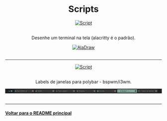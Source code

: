 <h1 align="center">Scripts</h1>

<div align="center">
  <a href="https://github.com/fraanks/dotfiles/blob/master/scripts/alaDraw.sh">
    <img alt="Script" src="https://img.shields.io/badge/nome-aladraw-%2322252f?style=for-the-badge" />
  </a>
  <br/><br/>
  <p>Desenhe um terminal na tela (alacritty é o padrão).</p>
  <a href="https://github.com/fraanks/dotfiles/blob/master/scripts/alaDraw.sh">
    <img alt="AlaDraw" src="aladraw.gif" />
  </a>
  <br/><br/>
</div>

---

<div align="center">
  <a href="https://github.com/odilonscoelho/taskbar">
    <img alt="Script" src="https://img.shields.io/badge/nome-taskbar-%2322252f?style=for-the-badge" />
  </a>
  <br/><br/>
  <p>Labels de janelas para polybar - bspwm/i3wm.</p>
  <a href="https://github.com/odilonscoelho/taskbar">
    <img alt="taskbar" src="https://github.com/odilonscoelho/taskbar/blob/master/print.jpg" />
  </a>
  <br/><br/>
</div>

---

#### [Voltar para o README principal](https://github.com/unixwmbr/unixwmbr)
